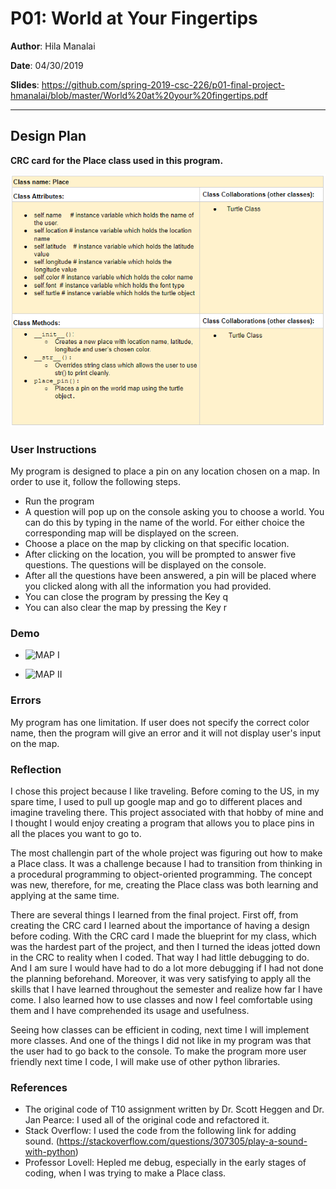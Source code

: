 # P01: World at Your Fingertips

**Author**: Hila Manalai

**Date**: 04/30/2019

**Slides**: https://github.com/spring-2019-csc-226/p01-final-project-hmanalai/blob/master/World%20at%20your%20fingertips.pdf

---

## Design Plan

**CRC card for the Place class used in this program.**
  
   ![alt text](image/CRC.PNG)


### User Instructions
My program is designed to place a pin on any location chosen on a map. 
In order to use it, follow the following steps.
* Run the program 
* A question will pop up on the console asking you to choose a world. You can do this by typing in the name of the world. For either choice the corresponding map will be displayed on the screen. 
* Choose a place on the map by clicking on that specific location.
* After clicking on the location, you will be prompted to answer five questions. The questions will be displayed on the console. 
* After all the questions have been answered, a pin will be placed where you clicked along with all the information you had provided.
* You can close the program by pressing the Key q 
* You can also clear the map by pressing the Key r

### Demo 

* ![MAP I](https://github.com/spring-2019-csc-226/p01-final-project-hmanalai/blob/master/P01.gif)

* ![MAP II](https://github.com/spring-2019-csc-226/p01-final-project-hmanalai/blob/master/P01-demo2.gif)

### Errors
My program has one limitation. If user does not specify the correct color name, then the program will give an error and it will not display user's input on the map. 

### Reflection
I chose this project because I like traveling. Before coming to the US, in my spare time, I used to pull up google map and go to different places and imagine traveling there. This project associated with that hobby of mine and I thought I would enjoy creating a program that allows you to place pins in all the places you want to go to.

The most challengin part of the whole project was figuring out how to make a Place class. It was a challenge because I had to transition from thinking in a procedural programming to object-oriented programming. The concept was new, therefore, for me, creating the Place class was both learning and applying at the same time. 

There are several things I learned from the final project. First off, from creating the CRC card I learned about the importance of having a design before coding. With the CRC card I made the blueprint for my class, which was the hardest part of the project, and then I turned the ideas jotted down in the CRC to reality when I coded. That way I had little debugging to do. And I am sure I would have had to do a lot more debugging if I had not done the planning beforehand. Moreover, it was very satisfying to apply all the skills that I have learned throughout the semester and realize how far I have come. I also learned how to use classes and now I feel comfortable using them and I have comprehended its usage and usefulness. 

Seeing how classes can be efficient in coding, next time I will implement more classes. 
And one of the things I did not like in my program was that the user had to go back to the console. To make the program more user friendly next time I code, I will make use of other python libraries.

### References
* The original code of T10 assignment written by Dr. Scott Heggen and Dr. Jan Pearce: I used all of the original code and refactored it.
* Stack Overflow: I used the code from the following link for adding sound. (https://stackoverflow.com/questions/307305/play-a-sound-with-python)
* Professor Lovell: Hepled me debug, especially in the early stages of coding, when I was trying to make a Place class. 
